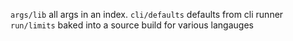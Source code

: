 `args/lib` all args in an index.
`cli/defaults` defaults from cli runner
`run/limits` baked into a source build for various langauges
